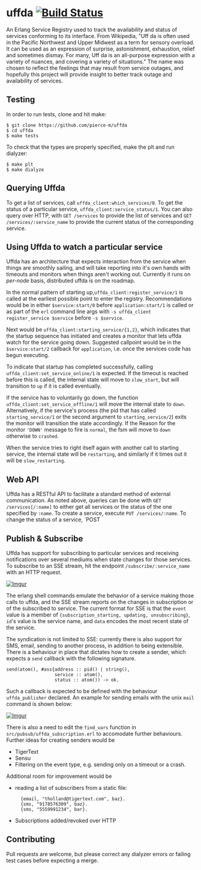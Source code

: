 uffda [![Build Status](https://travis-ci.org/tigertext/uffda.svg)](https://travis-ci.org/tigertext/uffda)
=======================================================================================================

An Erlang Service Registry used to track the availability and status of
services conforming to its interface.  From Wikipedia, "Uff da is often used in
the Pacific Northwest and Upper Midwest as a term for sensory overload. It can
be used as an expression of surprise, astonishment, exhaustion, relief and
sometimes dismay. For many, Uff da is an all-purpose expression with a variety
of nuances, and covering a variety of situations." The name was chosen to
reflect the feelings that may result from service outages, and hopefully this
project will provide insight to better track outage and availability of services.

Testing
-------

In order to run tests, clone and hit make:

    $ git clone https://github.com/pierce-m/uffda
    $ cd uffda
    $ make tests

To check that the types are properly specified, make the plt and run dialyzer:

    $ make plt
    $ make dialyze

Querying Uffda
--------------
To get a list of services, call `uffda_client:which_services/0`. To get the
status of a particular service, `uffda_client:service_status/1`. You can also
query over HTTP, with `GET /services` to provide the list of services and `GET
/services/:service_name` to provide the current status of the corresponding
service.

Using Uffda to watch a particular service
-----------------------------------
Uffda has an architecture that expects interaction from the service when things
are smoothly sailing, and will take reporting into it's own hands with timeouts
and monitors when things aren't working out. Currently it runs on *per-node*
basis, distributed uffda is on the roadmap.

In the normal pattern of starting up,`uffda_client:register_service/1` is
called at the earliest possible point to enter the registry. Recommendations
would be in either `$service:start/0` before `application:start/1` is called or
as part of the `erl` command line args with `-s uffda_client register_service
$service` before `-s $service`.

Next would be `uffda_client:starting_service/{1,2}`, which indicates that the
startup sequence has initiated and creates a monitor that lets uffda watch for
the service going down.  Suggested callpoint would be in the `$service:start/2`
callback for `application`, i.e. once the services code has begun executing.

To indicate that startup has completed successfully, calling
`uffda_client:set_service_online/1` is expected. If the timeout is reached
before this is called, the internal state will move to `slow_start`, but will
transition to `up` if it is called eventually.

If the service has to voluntarily go down, the function
`uffda_client:set_service_offline/1` will move the internal state to `down`.
Alternatively, if the service's process (the pid that has called
`starting_service/1` or the second argument to `starting_service/2`) exits the
monitor will transition the state accordingly. If the Reason for the monitor
`'DOWN'` message to fire is `normal`, the fsm will move to `down` otherwise to
`crashed`.

When the service tries to right itself again with another call to starting
service, the internal state will be `restarting`, and similarly if it times out
it will be `slow_restarting`.

Web API
-------
Uffda has a RESTful API to facilitate a standard method of external communication.
As noted above, queries can be done with `GET /services[/:name]` to either get
all services or the status of the one specified by `:name`. To create a service,
execute `PUT /services/:name`. To change the status of a service, `POST 

Publish & Subscribe
-------------------
Uffda has support for subscribing to particular services and receiving
notifications over several mediums when state changes for those services. To
subscribe to an SSE stream, hit the endpoint `/subscribe/:service_name` with an
HTTP request.

[![Imgur](http://i.imgur.com/VR2al8I.png)](http://i.imgur.com/VR2al8I)

The erlang shell commands emulate the behavior of a service making those calls
to uffda, and the SSE stream reports on the changes in subscription or of the
subscribed to service. The current format for SSE is that the `event` value is
a member of `{subscription_starting, updating, unsubscribing}`, `id`'s value is
the service name, and `data` encodes the most recent state of the service. 

The syndication is not limited to SSE: currently there is also support for SMS,
email, sending to another process, in addition to being extensible. There is a
behaviour in place that dictates how to create a sender, which expects a `send`
callback with the following signature.

    send(atom(), #ass{address :: pid() | string(),
                      service :: atom(),
                      status :: atom()) -> ok.
    
Such a callback is expected to be defined with the behaviour `uffda_publisher`
declared. An example for sending emails with the unix `mail` command is shown below:

[![Imgur](http://i.imgur.com/JoeRXub.png)](http://imgur.com/JoeRXub)

There is also a need to edit the `find_vars` function in `src/pubsub/uffda_subscription.erl`
to accomodate further behaviours.
Further ideas for creating senders would be

+ TigerText
+ Sensu
+ Filtering on the event type, e.g. sending only on a timeout or a crash.

Additional room for improvement would be

+ reading a list of subscribers from a static file:

        {email, "tholland@tigertext.com", baz}.
        {sms, "9178576309", baz}.
        {sms, "5559991234", bar}.

+ Subscriptions added/revoked over HTTP

Contributing
------------
Pull requests are welcome, but please correct any dialyzer errors or failing test cases
before expecting a merge.
